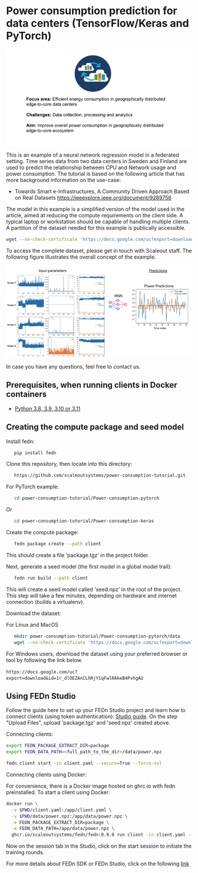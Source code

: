 # Power consumption prediction for data centers (TensorFlow/Keras and PyTorch)

![Power Consumption Example.](banner.png)

This is an example of a neural network regression model in a federated setting. Time series data from two data centers in Sweden and Finland are used to predict the relationship between CPU and Network usage and power consumption. The tutorial is based on the following article that has more background information on the use-case: 

- Towards Smart e-Infrastructures, A Community Driven Approach Based on Real Datasets
https://ieeexplore.ieee.org/document/9289758

The model in this example is a simplified version of the model used in the article, aimed at reducing the compute requirements on the client side. A typical laptop or workstation should be capable of handling multiple clients. A partition of the dataset needed for this example is publically accessible.

```sh
wget --no-check-certificate 'https://docs.google.com/uc?export=download&id=1r_dlOEZAnCLhRjY1qFwlRAkeB4PvhgAU' -O power.npz
```

To access the complete dataset, please get in touch with Scaleout staff. The following figure illustrates the overall concept of the example.

![Overview figure highlighting input parameters and expected output.](overview.png)


In case you have any questions, feel free to contact us. 


## Prerequisites, when running clients in Docker containers

- [Python 3.8, 3.9, 3.10 or 3.11](https://www.python.org/downloads)


Creating the compute package and seed model
-------------------------------------------

Install fedn:

```sh
   pip install fedn
```

Clone this repository, then locate into this directory:

```sh
   https://github.com/scaleoutsystems/power-consumption-tutorial.git
```
For PyTorch example:

```sh
   cd power-consumption-tutorial/Power-consumption-pytorch
```
Or 
```sh
   cd power-consumption-tutorial/Power-consumption-keras
```

Create the compute package:

```sh
   fedn package create --path client
```

This should create a file 'package.tgz' in the project folder.

Next, generate a seed model (the first model in a global model trail):

```sh
   fedn run build --path client
```

This will create a seed model called 'seed.npz' in the root of the project. This step will take a few minutes, depending on hardware and internet connection (builds a virtualenv).

Download the dataset:

For Linux and MacOS

```sh
   mkdir power-consumption-tutorial/Power-consumption-pytorch/data
   wget --no-check-certificate 'https://docs.google.com/uc?export=download&id=1r_dlOEZAnCLhRjY1qFwlRAkeB4PvhgAU' -O power.npz
```

For Windows users, download the dataset using your preferred browser or tool by following the link below.

`https://docs.google.com/uc?export=download&id=1r_dlOEZAnCLhRjY1qFwlRAkeB4PvhgAU`

Using FEDn Studio
-----------------

Follow the guide here to set up your FEDn Studio project and learn how to connect clients (using token authentication): [Studio guide](https://fedn.readthedocs.io/en/stable/studio.html). On the step "Upload Files", upload 'package.tgz' and 'seed.npz' created above.

Connecting clients:

```sh
export FEDN_PACKAGE_EXTRACT_DIR=package
export FEDN_DATA_PATH=<full_path_to_the_dir>/data/power.npz
```

```sh
fedn client start -in client.yaml --secure=True --force-ssl
```


Connecting clients using Docker:

For convenience, there is a Docker image hosted on ghrc.io with fedn preinstalled. To start a client using Docker:

```sh
docker run \
  -v $PWD/client.yaml:/app/client.yaml \
  -v $PWD/data/power.npz:/app/data/power.npz \
  -e FEDN_PACKAGE_EXTRACT_DIR=package \
  -e FEDN_DATA_PATH=/app/data/power.npz \
  ghcr.io/scaleoutsystems/fedn/fedn:0.9.0 run client -in client.yaml --force-ssl --secure=True
```

Now on the session tab in the Studio, click on the start session to initiate the training rounds. 

For more details about FEDn SDK or FEDn Studio, click on the following [link](https://fedn.readthedocs.io/en/stable/introduction.html) 

